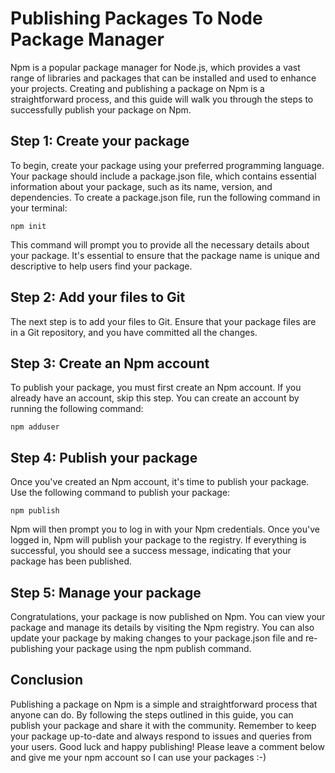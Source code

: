 # Publishing Packages To Node Package Manager

Npm is a popular package manager for Node.js, which provides a vast range of libraries and packages that can be installed and used to enhance your projects. Creating and publishing a package on Npm is a straightforward process, and this guide will walk you through the steps to successfully publish your package on Npm.

## Step 1: Create your package

To begin, create your package using your preferred programming language. Your package should include a package.json file, which contains essential information about your package, such as its name, version, and dependencies. To create a package.json file, run the following command in your terminal:

```
npm init
```

This command will prompt you to provide all the necessary details about your package. It's essential to ensure that the package name is unique and descriptive to help users find your package.

## Step 2: Add your files to Git

The next step is to add your files to Git. Ensure that your package files are in a Git repository, and you have committed all the changes.

## Step 3: Create an Npm account

To publish your package, you must first create an Npm account. If you already have an account, skip this step. You can create an account by running the following command:

```
npm adduser
```

## Step 4: Publish your package

Once you've created an Npm account, it's time to publish your package. Use the following command to publish your package:

```
npm publish
```

Npm will then prompt you to log in with your Npm credentials. Once you've logged in, Npm will publish your package to the registry. If everything is successful, you should see a success message, indicating that your package has been published.

## Step 5: Manage your package

Congratulations, your package is now published on Npm. You can view your package and manage its details by visiting the Npm registry. You can also update your package by making changes to your package.json file and re-publishing your package using the npm publish command.

## Conclusion

Publishing a package on Npm is a simple and straightforward process that anyone can do. By following the steps outlined in this guide, you can publish your package and share it with the community. Remember to keep your package up-to-date and always respond to issues and queries from your users. Good luck and happy publishing! Please leave a comment below and give me your npm account so I can use your packages :-)